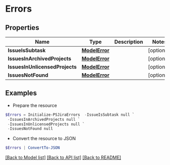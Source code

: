 # Errors
## Properties

Name | Type | Description | Notes
------------ | ------------- | ------------- | -------------
**IssueIsSubtask** | [**ModelError**](ModelError.md) |  | [optional] 
**IssuesInArchivedProjects** | [**ModelError**](ModelError.md) |  | [optional] 
**IssuesInUnlicensedProjects** | [**ModelError**](ModelError.md) |  | [optional] 
**IssuesNotFound** | [**ModelError**](ModelError.md) |  | [optional] 

## Examples

- Prepare the resource
```powershell
$Errors = Initialize-PSJiraErrors  -IssueIsSubtask null `
 -IssuesInArchivedProjects null `
 -IssuesInUnlicensedProjects null `
 -IssuesNotFound null
```

- Convert the resource to JSON
```powershell
$Errors | ConvertTo-JSON
```

[[Back to Model list]](../README.md#documentation-for-models) [[Back to API list]](../README.md#documentation-for-api-endpoints) [[Back to README]](../README.md)

